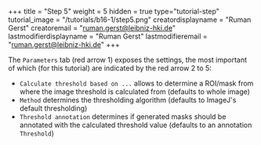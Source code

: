 +++
title = "Step 5"
weight = 5
hidden = true
type="tutorial-step"
tutorial_image = "/tutorials/b16-1/step5.png"
creatordisplayname = "Ruman Gerst"
creatoremail = "ruman.gerst@leibniz-hki.de"
lastmodifierdisplayname = "Ruman Gerst"
lastmodifieremail = "ruman.gerst@leibniz-hki.de"
+++

The `Parameters` tab (red arrow 1) exposes the settings, the most important of which (for this tutorial) are indicated by the red arrow 2 to 5:

* `Calculate threshold based on ...` allows to determine a ROI/mask from where the image threshold is calculated from (defaults to whole image)
* `Method` determines the thresholding algorithm (defaults to ImageJ's default thresholding)
* `Threshold annotation` determines if generated masks should be annotated with the calculated threshold value (defaults to an annotation `Threshold`)

